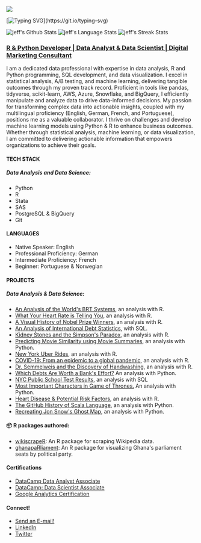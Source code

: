 ![](https://komarev.com/ghpvc/?username=jeffreyohene&label=PROFILE+VIEWS)

[![Typing SVG](https://readme-typing-svg.herokuapp.com?color=%2336BCF7&center=true&vCenter=true&width=1000&lines=Hi!;+Hallo!;+Salut!;+Here+is+jeff⭐;+Welcome+to+my+profile!;+Wilkommen+auf+meinem+Profil!;Bienvenue+sur+mon+profil!;I+am+a+Data+Analyst+with+over+4+years+of+programming+experience.;I+am+always+learning+new+things.+;You+can+find+my+portfolio+projects+in+my+repos.;I+would+love+your+feedback+or+questions+and+suggestions!)](https://git.io/typing-svg)



![jeff's Github Stats](https://github-readme-stats.vercel.app/api?username=jeffreyohene&show_icons=true&include_all_commits=true)
![jeff's Language Stats](https://github-readme-stats.vercel.app/api/top-langs/?username=jeffreyohene&layout=compact)
![jeff's Streak Stats](https://github-readme-streak-stats.herokuapp.com/?user=jeffreyohene&layout=compact)

### [R & Python Developer | Data Analyst & Data Scientist | Digital Marketing Consultant](https://www.linkedin.com/in/jeffreyohene/)

I am a dedicated data professional with expertise in data analysis, R and Python programming, SQL development, and data visualization. I excel in statistical analysis, A/B testing, and machine learning, delivering tangible outcomes through my proven track record. Proficient in tools like pandas, tidyverse, scikit-learn, AWS, Azure, Snowflake, and BigQuery, I efficiently manipulate and analyze data to drive data-informed decisions. My passion for transforming complex data into actionable insights, coupled with my multilingual proficiency (English, German, French, and Portuguese), positions me as a valuable collaborator. I thrive on challenges and develop machine learning models using Python & R to enhance business outcomes. Whether through statistical analysis, machine learning, or data visualization, I am committed to delivering actionable information that empowers organizations to achieve their goals.

####  TECH STACK

##### Data Analysis and Data Science:
- Python
- R
- Stata
- SAS
- PostgreSQL & BigQuery
- Git

#### LANGUAGES
- Native Speaker: English
- Professional Proficiency: German
- Intermediate Proficiency: French
- Beginner: Portuguese & Norwegian

#### PROJECTS

##### Data Analysis & Data Science:
- [An Analysis of the World's BRT Systems](https://github.com/jeffreyohene/An-Analysis-of-the-World-s-BRT-Systems), an analysis with R.
- [What Your Heart Rate is Telling You](https://github.com/jeffreyohene/What-Your-Heart-Rate-Is-Telling-You), an analysis with R.
- [A Visual History of Nobel Prize Winners](https://github.com/jeffreyohene/A-Visual-History-of-Nobel-Prize-Winners), an analysis with R.
- [An Analysis of International Debt Statistics](https://github.com/jeffreyohene/Analysis-of-International-Debt-Statistics-with-SQL), with SQL.
- [Kidney Stones and the Simpson's Paradox](https://github.com/jeffreyohene/Kidney-Stones), an analysis with R.
- [Predicting Movie Similarity using Movie Summaries](https://github.com/jeffreyohene/Machine-Learning-Projects/tree/main/Predicting%20Movie%20Similarity%20Using%20Movie%20Summaries), an analysis with Python.
- [New York Uber Rides](https://github.com/jeffreyohene/An-Analysis-of-New-York-Uber-Trips), an analysis with R.
- [COVID-19: From an epidemic to a global pandemic](https://github.com/jeffreyohene/COVID-19), an analysis with R.
- [Dr. Semmelweis and the Discovery of Handwashing](https://github.com/jeffreyohene/The-Discovery-of-Handwashing), an analysis with R.
- [Which Debts Are Worth a Bank's Effort?](https://github.com/jeffreyohene/Which-Debts-Are-Worth-A-Bank-s-Effort) An analysis with Python.
- [NYC Public School Test Results](https://github.com/jeffreyohene/Analyzing-NYC-Public-School-Test-Result-Scores-with-SQL), an analysis with SQL
- [Most Important Characters in Game of Thrones.](https://github.com/jeffreyohene/An-Analysis-of-New-York-Uber-Trips) An analysis with Python.
- [Heart Disease & Potential Risk Factors](https://github.com/jeffreyohene/Heart-Disease-Potential-Risk-Factors-), an analysis with R.
- [The GitHub History of Scala Language](https://github.com/jeffreyohene/The-Github-History-of-Scala-Language), an analysis with Python.
- [Recreating Jon Snow's Ghost Map](https://github.com/jeffreyohene/Jon-Snow-s-Ghost-Map), an analysis with Python.

#### 📦 R packages authored:
- [wikiscrapeR](https://github.com/jeffreyohene/wikiscrapeR): An R package for scraping Wikipedia data.
- [ghanapaRliament](https://github.com/jeffreyohene/ghanaparliament): An R package for visualizing Ghana's parliament seats by political party.

#### Certifications
- [DataCamp Data Analyst Associate](https://www.datacamp.com/certificate/DAA0019020549461)
- [DataCamp: Data Scientist Associate](https://www.datacamp.com/certificate/DSA0012251216621)
- [Google Analytics Certification](https://skillshop.credential.net/32228f1d-a934-4ee9-bae6-5fa449f2255a)

#### Connect!
- [Send an E-mail!](mailto:jeffrey.ohene@aol.com)
- [LinkedIn](https://www.linkedin.com/in/jeffreyohene/)
- [Twitter](https://twitter.com/jeffrstats)

